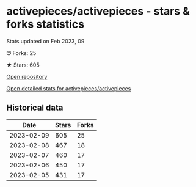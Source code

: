 # activepieces/activepieces - stars & forks statistics

Stats updated on Feb 2023, 09

☋ Forks: 25

★ Stars: 605

[Open repository](https://github.com/activepieces/activepieces)

[Open detailed stats for activepieces/activepieces](https://reviewgithub.com/rep/activepieces/activepieces)

## Historical data
| Date | Stars | Forks |
|------|-------|-------|
| 2023-02-09 | 605 | 25 | 
| 2023-02-08 | 467 | 18 | 
| 2023-02-07 | 460 | 17 | 
| 2023-02-06 | 450 | 17 | 
| 2023-02-05 | 431 | 17 | 

